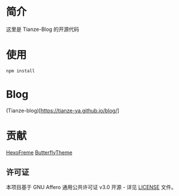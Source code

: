 # 简介
这里是 Tianze-Blog 的开源代码

# 使用
```bash
npm install
```
# Blog
(Tianze-blog)[https://tianze-ya.github.io/blog/]

# 贡献
[HexoFreme](https://github.com/hexojs/hexo)
[ButterflyTheme](https://github.com/jerryc127/hexo-theme-butterfly)

## 许可证
本项目基于 GNU Affero 通用公共许可证 v3.0 开源 - 详见 [LICENSE](LICENSE) 文件。